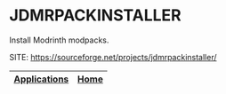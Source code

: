 # JDMRPACKINSTALLER

 Install Modrinth modpacks.

 SITE: https://sourceforge.net/projects/jdmrpackinstaller/

 | [Applications](https://portable-linux-apps.github.io/apps.html) | [Home](https://portable-linux-apps.github.io)
 | --- | --- |
